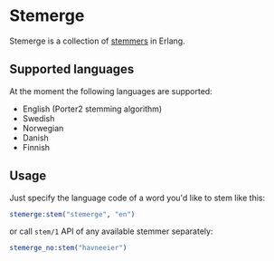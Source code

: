 # Stemerge

Stemerge is a collection of [stemmers](http://en.wikipedia.org/wiki/Stemming) in Erlang.

## Supported languages

At the moment the following languages are supported:
* English (Porter2 stemming algorithm)
* Swedish
* Norwegian
* Danish
* Finnish

## Usage

Just specify the language code of a word you'd like to stem like this:

```erlang
stemerge:stem("stemerge", "en")
```

or call ```stem/1``` API of any available stemmer separately:

```erlang
stemerge_no:stem("havneeier")
```
